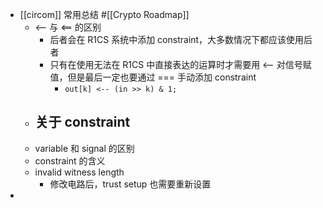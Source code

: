 - [[circom]] 常用总结 #[[Crypto Roadmap]]
	- <-- 与 <== 的区别
		- 后者会在 R1CS 系统中添加 constraint，大多数情况下都应该使用后者
		- 只有在使用无法在 R1CS 中直接表达的运算时才需要用 <-- 对信号赋值，但是最后一定也要通过 === 手动添加 constraint
			- `out[k] <-- (in >> k) & 1;`
	- 关于 constraint
		-
	- variable 和 signal 的区别
	- constraint 的含义
	- invalid witness length
		- 修改电路后，trust setup 也需要重新设置
-